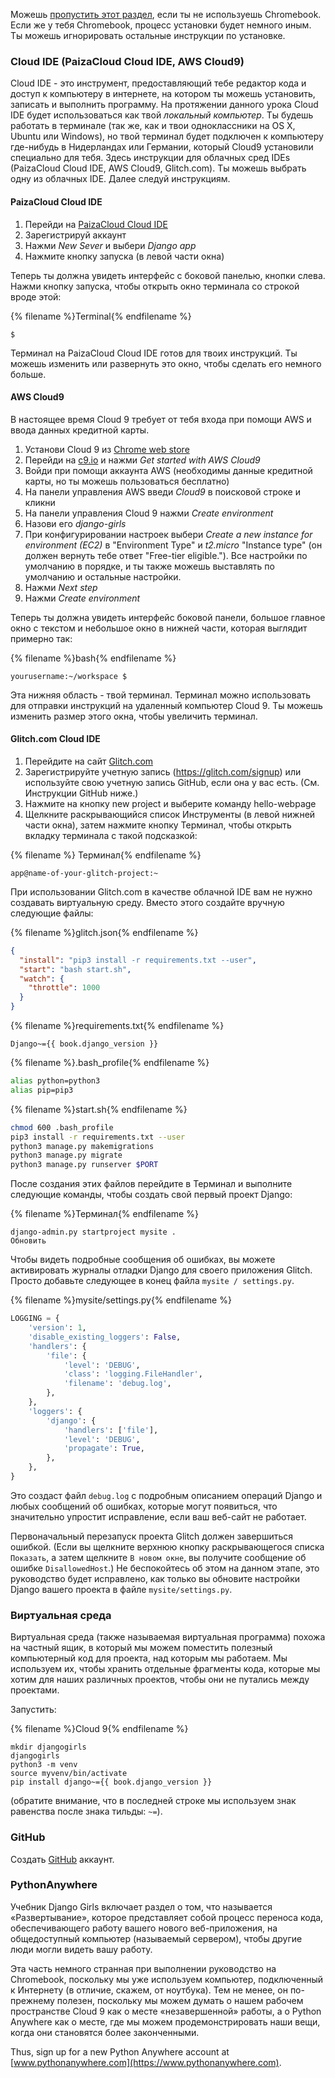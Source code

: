 Можешь [пропустить этот раздел](http://tutorial.djangogirls.org/en/installation/#install-python), если ты не используешь Chromebook. Если же у тебя Chromebook, процесс установки будет немного иным. Ты можешь игнорировать остальные инструкции по установке.

### Cloud IDE (PaizaCloud Cloud IDE, AWS Cloud9)

Cloud IDE - это инструмент, предоставляющий тебе редактор кода и доступ к компьютеру в интернете, на котором ты можешь установить, записать и выполнить программу. На протяжении данного урока Cloud IDE будет использоваться как твой *локальный компьютер*. Ты будешь работать в терминале (так же, как и твои одноклассники на OS X, Ubuntu или Windows), но твой терминал будет подключен к компьютеру где-нибудь в Нидерландах или Германии, который Cloud9 установили специально для тебя. Здесь инструкции для облачных сред IDEs (PaizaCloud Cloud IDE, AWS Cloud9, Glitch.com). Ты можешь выбрать одну из облачных IDE. Далее следуй инструкциям.

#### PaizaCloud Cloud IDE

1. Перейди на [PaizaCloud Cloud IDE](https://paiza.cloud/)
2. Зарегистрируй аккаунт
3. Нажми *New Sever* и выбери *Django app*
4. Нажмите кнопку запуска (в левой части окна)

Теперь ты должна увидеть интерфейс с боковой панелью, кнопки слева. Нажми кнопку запуска, чтобы открыть окно терминала со строкой вроде этой:

{% filename %}Terminal{% endfilename %}

    $
    

Терминал на PaizaCloud Cloud IDE готов для твоих инструкций. Ты можешь изменить или развернуть это окно, чтобы сделать его немного больше.

#### AWS Cloud9

В настоящее время Cloud 9 требует от тебя входа при помощи AWS и ввода данных кредитной карты.

1. Установи Cloud 9 из [Chrome web store](https://chrome.google.com/webstore/detail/cloud9/nbdmccoknlfggadpfkmcpnamfnbkmkcp)
2. Перейди на [c9.io](https://c9.io) и нажми *Get started with AWS Cloud9*
3. Войди при помощи аккаунта AWS (необходимы данные кредитной карты, но ты можешь пользоваться бесплатно)
4. На панели управления AWS введи *Cloud9* в поисковой строке и кликни
5. На панели управления Cloud 9 нажми *Create environment*
6. Назови его *django-girls*
7. При конфигурировании настроек выбери *Create a new instance for environment (EC2)* в "Environment Type" и *t2.micro* "Instance type" (он должен вернуть тебе ответ "Free-tier eligible."). Все настройки по умолчанию в порядке, и ты также можешь выставлять по умолчанию и остальные настройки.
8. Нажми *Next step*
9. Нажми *Create environment*

Теперь ты должна увидеть интерфейс боковой панели, большое главное окно с текстом и небольшое окно в нижней части, которая выглядит примерно так:

{% filename %}bash{% endfilename %}

    yourusername:~/workspace $
    

Эта нижняя область - твой терминал. Терминал можно использовать для отправки инструкций на удаленный компьютер Cloud 9. Ты можешь изменить размер этого окна, чтобы увеличить терминал.

#### Glitch.com Cloud IDE

1. Перейдите на сайт [Glitch.com](https://glitch.com/)
2. Зарегистрируйте учетную запись (https://glitch.com/signup) или используйте свою учетную запись GitHub, если она у вас есть. (См. Инструкции GitHub ниже.)
3. Нажмите на кнопку new project и выберите команду hello-webpage
4. Щелкните раскрывающийся список Инструменты (в левой нижней части окна), затем нажмите кнопку Терминал, чтобы открыть вкладку терминала с такой подсказкой:

{% filename %} Терминал{% endfilename %}

    app@name-of-your-glitch-project:~
    

При использовании Glitch.com в качестве облачной IDE вам не нужно создавать виртуальную среду. Вместо этого создайте вручную следующие файлы:

{% filename %}glitch.json{% endfilename %}

```json
{
  "install": "pip3 install -r requirements.txt --user",
  "start": "bash start.sh",
  "watch": {
    "throttle": 1000
  }
}
```

{% filename %}requirements.txt{% endfilename %}

    Django~={{ book.django_version }}
    

{% filename %}.bash_profile{% endfilename %}

```bash
alias python=python3
alias pip=pip3
```

{% filename %}start.sh{% endfilename %}

```bash
chmod 600 .bash_profile
pip3 install -r requirements.txt --user
python3 manage.py makemigrations
python3 manage.py migrate
python3 manage.py runserver $PORT
```

После создания этих файлов перейдите в Терминал и выполните следующие команды, чтобы создать свой первый проект Django:

{% filename %}Терминал{% endfilename %}

    django-admin.py startproject mysite .
    Обновить
    

Чтобы видеть подробные сообщения об ошибках, вы можете активировать журналы отладки Django для своего приложения Glitch. Просто добавьте следующее в конец файла ` mysite / settings.py `.

{% filename %}mysite/settings.py{% endfilename %}

```python
LOGGING = {
    'version': 1,
    'disable_existing_loggers': False,
    'handlers': {
        'file': {
            'level': 'DEBUG',
            'class': 'logging.FileHandler',
            'filename': 'debug.log',
        },
    },
    'loggers': {
        'django': {
            'handlers': ['file'],
            'level': 'DEBUG',
            'propagate': True,
        },
    },
}
```

Это создаст файл ` debug.log ` с подробным описанием операций Django и любых сообщений об ошибках, которые могут появиться, что значительно упростит исправление, если ваш веб-сайт не работает.

Первоначальный перезапуск проекта Glitch должен завершиться ошибкой. (Если вы щелкните верхнюю кнопку раскрывающегося списка `Показать`, а затем щелкните `В новом окне`, вы получите сообщение об ошибке `DisallowedHost`.) Не беспокойтесь об этом на данном этапе, это руководство будет исправлено, как только вы обновите настройки Django вашего проекта в файле `mysite/settings.py`.

### Виртуальная среда

Виртуальная среда (также называемая виртуальная программа) похожа на частный ящик, в который мы можем поместить полезный компьютерный код для проекта, над которым мы работаем. Мы используем их, чтобы хранить отдельные фрагменты кода, которые мы хотим для наших различных проектов, чтобы они не путались между проектами.

Запустить:

{% filename %}Cloud 9{% endfilename %} 

    mkdir djangogirls
    djangogirls
    python3 -m venv
    source myvenv/bin/activate
    pip install django~={{ book.django_version }}
    

(обратите внимание, что в последней строке мы используем знак равенства после знака тильды: `~=`).

### GitHub

Создать [GitHub](https://github.com) аккаунт.

### PythonAnywhere

Учебник Django Girls включает раздел о том, что называется «Развертывание», которое представляет собой процесс переноса кода, обеспечивающего работу вашего нового веб-приложения, на общедоступный компьютер (называемый сервером), чтобы другие люди могли видеть вашу работу.

Эта часть немного странная при выполнении руководство на Chromebook, поскольку мы уже используем компьютер, подключенный к Интернету (в отличие, скажем, от ноутбука). Тем не менее, он по-прежнему полезен, поскольку мы можем думать о нашем рабочем пространстве Cloud 9 как о месте «незавершенной» работы, а о Python Anywhere как о месте, где мы можем продемонстрировать наши вещи, когда они становятся более законченными.

Thus, sign up for a new Python Anywhere account at [www.pythonanywhere.com](https://www.pythonanywhere.com).